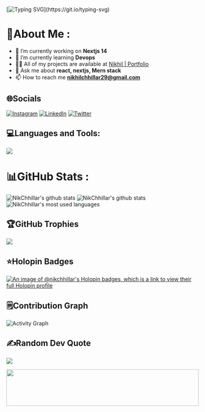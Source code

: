  [![Typing SVG](https://readme-typing-svg.herokuapp.com?font=Fira+Code&size=25&pause=1500&width=700&lines=Hello!+;I'm+Nikhil.)](https://git.io/typing-svg)

 <!--
<h3 > A passionate engineering student from India.</h3>

<div align="center"> 
<img height="150" src="https://camo.githubusercontent.com/fa73289736064aba480d0708da37d7aa183a8c3e2bcc2f58c54285a3bbbeecc1/68747470733a2f2f7777772e61616c7068612e6e65742f77702d636f6e74656e742f75706c6f6164732f323032302f31322f66756c6c2d737461636b2d646576656c6f706d656e742e676966" />
</div>
-->

# 💫About Me :
- 🔭 I’m currently working on **Nextjs 14**
- 🌱 I’m currently learning **Devops**
- 👨‍💻 All of my projects are available at [Nikhil | Portfolio](https://portfolio-nextjs-latest-indol.vercel.app/)
- 💬 Ask me about **react, nextjs, Mern stack**
- 📫 How to reach me **nikhilchhillar29@gmail.com**

## 🌐Socials
[![Instagram](https://img.shields.io/badge/Instagram-%23E4405F.svg?logo=Instagram&logoColor=white)](https://instagram.com/nikhil_29o2) [![LinkedIn](https://img.shields.io/badge/LinkedIn-%230077B5.svg?logo=linkedin&logoColor=white)](https://linkedin.com/in/nikhil-chhillar2907) [![Twitter](https://img.shields.io/badge/Twitter-%231DA1F2.svg?logo=Twitter&logoColor=white)](https://twitter.com/nikhilchhillar8) 

## 💻Languages and Tools:
<img src="https://skillicons.dev/icons?i=html,css,tailwind,js,ts,react,next,docker,git,github,vercel,netlify,aws,c,cpp,java,dart,flutter,prisma,nodejs,express,py,django,mysql,sqlite,mongodb,postgresql,postman,sass,bootstrap,materialui,jquery,redux,threejs,vite,appwrite,bash,codepen">

# 📊GitHub Stats :
![NikChhillar's github stats](https://github-readme-stats-ten-gilt.vercel.app/api?username=NikChhillar&theme=calm&hide_border=false&include_all_commits=true&count_private=true)
![NikChhillar's github stats](https://github-readme-streak-stats.herokuapp.com/?user=NikChhillar&theme=calm&hide_border=false)
![NikChhillar's most used languages](https://github-readme-stats-ten-gilt.vercel.app/api/top-langs/?username=NikChhillar&theme=calm&hide_border=false&include_all_commits=true&count_private=true&layout=compact)

## 🏆GitHub Trophies
![](https://github-profile-trophy.vercel.app/?username=NikChhillar&theme=nord&no-frame=true&no-bg=false&margin-w=4)

<!-- 
## ⚡ Top Repositories
<a href="https://github.com/NikChhillar/notion-clone">
  <img align="center" src="https://github-readme-stats.vercel.app/api/pin/?username=NikChhillar&repo=notion-clone&theme=calm" />
</a>
<a href="https://github.com/NikChhillar/AniHub">
  <img align="center" src="https://github-readme-stats.vercel.app/api/pin/?username=NikChhillar&repo=Anihub&theme=calm" />
</a>
-->

## ⭐Holopin Badges
[![An image of @nikchhillar's Holopin badges, which is a link to view their full Holopin profile](https://holopin.me/nikchhillar)](https://holopin.io/@nikchhillar)


## 🗒️Contribution Graph
![Activity Graph](https://github-readme-activity-graph.vercel.app/graph?username=NikChhillar&bg_color=121214&color=04d361&line=8257e5&point=04d361&area=true&hide_border=true)


## ✍️Random Dev Quote
![](https://quotes-github-readme.vercel.app/api?type=horizontal&theme=dark)

<p align="center">
  <img src="https://capsule-render.vercel.app/api?type=waving&color=gradient&height=96&section=footer" width="100%" height="96" />
</p>
